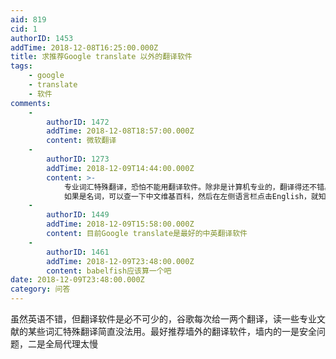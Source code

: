 ```yaml
---
aid: 819
cid: 1
authorID: 1453
addTime: 2018-12-08T16:25:00.000Z
title: 求推荐Google translate 以外的翻译软件
tags:
    - google
    - translate
    - 软件
comments:
    -
        authorID: 1472
        addTime: 2018-12-08T18:57:00.000Z
        content: 微软翻译
    -
        authorID: 1273
        addTime: 2018-12-09T14:44:00.000Z
        content: >-
            专业词汇特殊翻译，恐怕不能用翻译软件。除非是计算机专业的，翻译得还不错。其他专业建议查专业词典。
            如果是名词，可以查一下中文维基百科，然后在左侧语言栏点击English，就知道对应的英语。反之，查英文维基百科，然后点中文，也可查阅术语翻译。
    -
        authorID: 1449
        addTime: 2018-12-09T15:58:00.000Z
        content: 目前Google translate是最好的中英翻译软件
    -
        authorID: 1461
        addTime: 2018-12-09T23:48:00.000Z
        content: babelfish应该算一个吧
date: 2018-12-09T23:48:00.000Z
category: 问答
---
```


虽然英语不错，但翻译软件是必不可少的，谷歌每次给一两个翻译，读一些专业文献的某些词汇特殊翻译简直没法用。最好推荐墙外的翻译软件，墙内的一是安全问题，二是全局代理太慢
